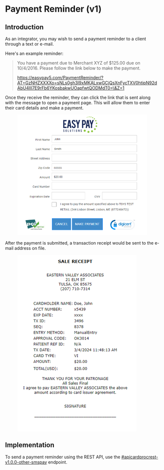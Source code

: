 # Payment Reminder (v1)

## Introduction

As an integrator, you may wish to send a payment reminder to a client through a text or e-mail.&#x20;

Here's an example reminder:

> You have a payment due to Merchant XYZ of $125.00 due on 10/4/2016. Please follow the link below to make the payment.&#x20;
>
> https://easypay5.com/PaymentReminder/?AT=GzNHZXXXXo=sNLs0gh3I9xMKALxwGCjQsXnFycTXV0htipN92dAbU4IIl7E9rFb6YKosbakwUOapfwtQODMdT0=\&Z=1

Once they receive the reminder, they can click the link that is sent along with the message to open a payment page. This will allow them to enter their card details and make a payment.

<figure><img src="../../.gitbook/assets/image (5).png" alt=""><figcaption></figcaption></figure>

After the payment is submitted, a transaction receipt would be sent to the e-mail address on file.

<figure><img src="../../.gitbook/assets/image (6).png" alt=""><figcaption></figcaption></figure>



## Implementation

To send a payment reminder using the REST API, use the [#apicardprocrest-v1.0.0-other-smspay](../../api-reference/rest-api/text-to-pay.md#apicardprocrest-v1.0.0-other-smspay "mention") endpoint.
